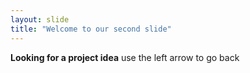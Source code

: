 ```yaml
---
layout: slide
title: "Welcome to our second slide"
---
```

**Looking for a project idea**
use the left arrow to go back
